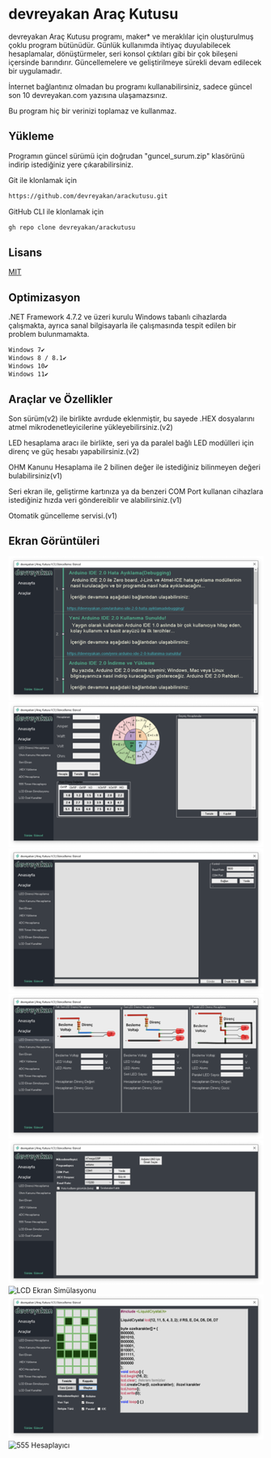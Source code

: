 
# devreyakan Araç Kutusu

devreyakan Araç Kutusu programı, maker* ve meraklılar için oluşturulmuş çoklu program bütünüdür. Günlük kullanımda ihtiyaç duyulabilecek hesaplamalar, dönüştürmeler, seri konsol çıktıları gibi bir çok bileşeni içersinde barındırır. Güncellemelere ve geliştirilmeye sürekli devam edilecek bir uygulamadır.

İnternet bağlantınız olmadan bu programı kullanabilirsiniz, sadece güncel son 10 devreyakan.com yazısına ulaşamazsınız. 

Bu program hiç bir verinizi toplamaz ve kullanmaz.



## Yükleme 

Programın güncel sürümü için doğrudan "guncel_surum.zip" klasörünü indirip istediğiniz yere çıkarabilirsiniz.

Git ile klonlamak için
```bash 
https://github.com/devreyakan/arackutusu.git
```
 GitHub CLI ile klonlamak için
  ```bash 
gh repo clone devreyakan/arackutusu
```  
## Lisans

[MIT](https://github.com/devreyakan/arackutusu/blob/main/LICENSE)

  
## Optimizasyon

.NET Framework 4.7.2 ve üzeri kurulu Windows tabanlı cihazlarda çalışmakta, ayrıca sanal bilgisayarla ile çalışmasında tespit edilen bir problem bulunmamakta.

    Windows 7✔️
    Windows 8 / 8.1✔️
    Windows 10✔️
    Windows 11✔️
    
## Araçlar ve Özellikler

Son sürüm(v2) ile birlikte avrdude eklenmiştir, bu sayede .HEX dosyalarını atmel mikrodenetleyicilerine yükleyebilirsiniz.(v2)

LED hesaplama aracı ile birlikte, seri ya da paralel bağlı LED modülleri için direnç ve güç hesabı yapabilirsiniz.(v2)

OHM Kanunu Hesaplama ile 2 bilinen değer ile istediğiniz bilinmeyen değeri bulabilirsiniz(v1)

Seri ekran ile, geliştirme kartınıza ya da benzeri COM Port kullanan cihazlara istediğiniz hızda veri göndereiblir ve alabilirsiniz.(v1)

Otomatik güncelleme servisi.(v1)
## Ekran Görüntüleri

![Anasayfa](https://github.com/devreyakan/arackutusu/blob/main/Ekran%20Görüntüleri/Anasayfa.png?raw=true)
![Ohm Kanunu Hesaplama](https://github.com/devreyakan/arackutusu/blob/main/Ekran%20Görüntüleri/Ohm%20Kanunu%20Hesaplama.png)
![Seri Ekran](https://github.com/devreyakan/arackutusu/blob/main/Ekran%20Görüntüleri/Seri%20Ekran.png)
![LED Direnci Hesaplama](https://github.com/devreyakan/arackutusu/blob/main/Ekran%20Görüntüleri/LED%20Direnci%20Hesaplama.png?raw=true)
![HEX Yükleme Programı](https://github.com/devreyakan/arackutusu/blob/main/Ekran%20Görüntüleri/Hex.png)
![LCD Ekran Simülasyonu](https://github.com/devreyakan/arackutusu/blob/main/Ekran%20Görüntüleri/LCD%20Ekran%20Simülasyonu.png)
![LCD Ekran Özel Karakter](https://github.com/devreyakan/arackutusu/blob/main/Ekran%20Görüntüleri/LCD%20Ozel%20Karakter.png)
![555 Hesaplayıcı]()
  
